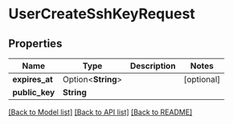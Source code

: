 # UserCreateSshKeyRequest

## Properties

Name | Type | Description | Notes
------------ | ------------- | ------------- | -------------
**expires_at** | Option<**String**> |  | [optional]
**public_key** | **String** |  | 

[[Back to Model list]](../README.md#documentation-for-models) [[Back to API list]](../README.md#documentation-for-api-endpoints) [[Back to README]](../README.md)


